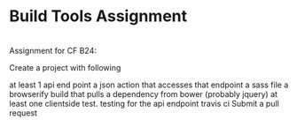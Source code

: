 <h1>Build Tools Assignment</h1>
<h3></h3>

<img src=''/>

Assignment for CF B24:

Create a project with following

at least 1 api end point
a json action that accesses that endpoint
a sass file
a browserify build that pulls a dependency from bower (probably jquery)
at least one clientside test.
testing for the api endpoint
travis ci
Submit a pull request

